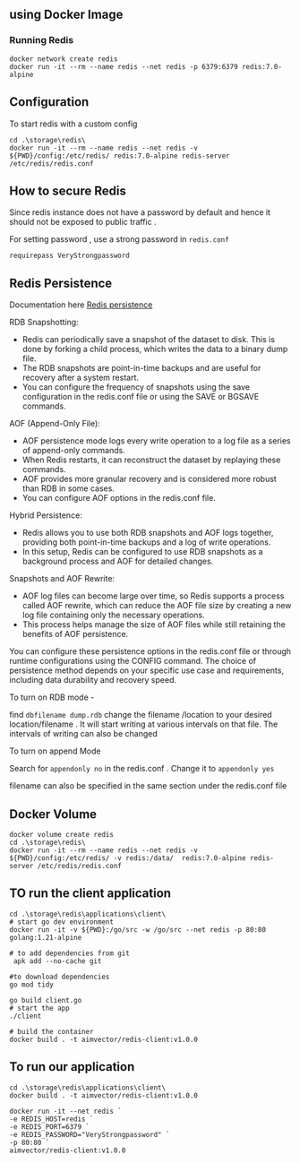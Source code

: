 ## using Docker Image 

### Running Redis 

```
docker network create redis
docker run -it --rm --name redis --net redis -p 6379:6379 redis:7.0-alpine
```

## Configuration

To start redis with a custom config

```
cd .\storage\redis\
docker run -it --rm --name redis --net redis -v ${PWD}/config:/etc/redis/ redis:7.0-alpine redis-server /etc/redis/redis.conf

```

## How to secure Redis

Since redis instance does not have a password by default and hence it should not be exposed to public traffic .

For setting password , use a strong password in `redis.conf`

```
requirepass VeryStrongpassword
```

## Redis Persistence

Documentation here [Redis persistence](https://redis.io/docs/management/persistence/)

RDB Snapshotting:
- Redis can periodically save a snapshot of the dataset to disk. This is done by forking a child process, which writes the data to a binary dump file.
- The RDB snapshots are point-in-time backups and are useful for recovery after a system restart.
- You can configure the frequency of snapshots using the save configuration in the redis.conf file or using the SAVE or BGSAVE commands.

AOF (Append-Only File):
- AOF persistence mode logs every write operation to a log file as a series of append-only commands.
- When Redis restarts, it can reconstruct the dataset by replaying these commands.
- AOF provides more granular recovery and is considered more robust than RDB in some cases.
- You can configure AOF options in the redis.conf file.

Hybrid Persistence:
- Redis allows you to use both RDB snapshots and AOF logs together, providing both point-in-time backups and a log of write operations.
- In this setup, Redis can be configured to use RDB snapshots as a background process and AOF for detailed changes.

Snapshots and AOF Rewrite:
- AOF log files can become large over time, so Redis supports a process called AOF rewrite, which can reduce the AOF file size by creating a new log file containing only the necessary operations.
- This process helps manage the size of AOF files while still retaining the benefits of AOF persistence.

You can configure these persistence options in the redis.conf file or through runtime configurations using the CONFIG command. The choice of persistence method depends on your specific use case and requirements, including data durability and recovery speed.

To turn on RDB mode -

find `dbfilename dump.rdb` 
change the filename /location to your desired location/filename . It will start writing at various intervals on that file. The intervals of writing can also be changed

To turn on append Mode

Search for `appendonly no` in the redis.conf . Change it to `appendonly yes`

filename can also be specified in the same section under the redis.conf file

## Docker Volume

```
docker volume create redis
cd .\storage\redis\
docker run -it --rm --name redis --net redis -v ${PWD}/config:/etc/redis/ -v redis:/data/  redis:7.0-alpine redis-server /etc/redis/redis.conf

```

## TO run the client application

```
cd .\storage\redis\applications\client\
# start go dev environment
docker run -it -v ${PWD}:/go/src -w /go/src --net redis -p 80:80 golang:1.21-alpine

# to add dependencies from git
 apk add --no-cache git

#to download dependencies
go mod tidy

go build client.go
# start the app
./client

# build the container
docker build . -t aimvector/redis-client:v1.0.0
```

## To run our application

```
cd .\storage\redis\applications\client\
docker build . -t aimvector/redis-client:v1.0.0

docker run -it --net redis `
-e REDIS_HOST=redis `
-e REDIS_PORT=6379 `
-e REDIS_PASSWORD="VeryStrongpassword" `
-p 80:80 `
aimvector/redis-client:v1.0.0

```

